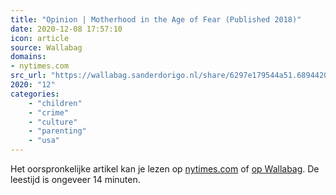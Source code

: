 ```yaml
---
title: "Opinion | Motherhood in the Age of Fear (Published 2018)"
date: 2020-12-08 17:57:10
icon: article
source: Wallabag
domains:
- nytimes.com
src_url: "https://wallabag.sanderdorigo.nl/share/6297e179544a51.68944205"
2020: "12"
categories:
    - "children"
    - "crime"
    - "culture"
    - "parenting"
    - "usa"
---
```

Het oorspronkelijke artikel kan je lezen op [nytimes.com](https://www.nytimes.com/2018/07/27/opinion/sunday/motherhood-in-the-age-of-fear.html) of [op Wallabag](https://wallabag.sanderdorigo.nl/share/6297e179544a51.68944205). De leestijd is ongeveer 14 minuten.